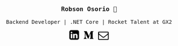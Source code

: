 <h3 align='center'><samp><strong>Robson Osorio </strong>👋</samp></h3>
<p align='center'> <samp>  Backend Developer | .NET Core |  Rocket Talent at GX2</samp></p>

<p align='center'>
<a href="https://br.linkedin.com/in/robsonosorio/"><img height="26" src="https://github.com/robsonosorio/robsonosorio/blob/master/img/linkedin.png?raw=true"></a>&nbsp;&nbsp; <a href="https://medium.com/@robson.osorioo"><img height="26" src="https://github.com/robsonosorio/robsonosorio/blob/master/img/medio.png?raw=true" alt=""></a>&nbsp;&nbsp; <a href="mailto:robson.osorioo@gmail.com"><img height="22" src="https://github.com/robsonosorio/robsonosorio/blob/master/img/gmail.png?raw=true" alt=""></a>
</p>
